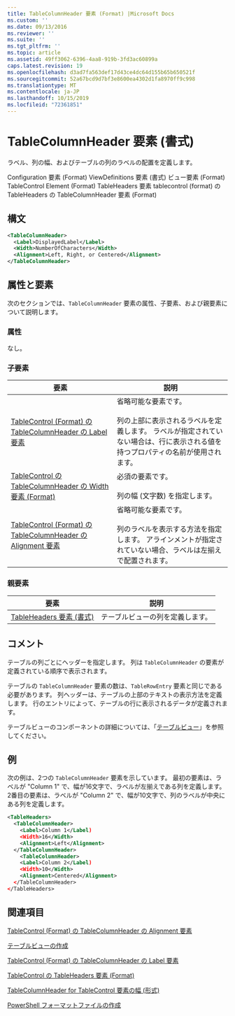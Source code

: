 ```yaml
---
title: TableColumnHeader 要素 (Format) |Microsoft Docs
ms.custom: ''
ms.date: 09/13/2016
ms.reviewer: ''
ms.suite: ''
ms.tgt_pltfrm: ''
ms.topic: article
ms.assetid: 49ff3062-6396-4aa8-919b-3fd3ac60899a
caps.latest.revision: 19
ms.openlocfilehash: d3ad7fa563def17d43ce4dc64d155b65b650521f
ms.sourcegitcommit: 52a67bcd9d7bf3e8600ea4302d1fa8970ff9c998
ms.translationtype: MT
ms.contentlocale: ja-JP
ms.lasthandoff: 10/15/2019
ms.locfileid: "72361851"
---
```

# <a name="tablecolumnheader-element-format"></a>TableColumnHeader 要素 (書式)

ラベル、列の幅、およびテーブルの列のラベルの配置を定義します。

Configuration 要素 (Format) ViewDefinitions 要素 (書式) ビュー要素 (Format) TableControl Element (Format) TableHeaders 要素 tablecontrol (format) の TableHeaders の TableColumnHeader 要素 (Format)

## <a name="syntax"></a>構文

```xml
<TableColumnHeader>
  <Label>DisplayedLabel</Label>
  <Width>NumberOfCharacters</Width>
  <Alignment>Left, Right, or Centered</Alignment>
</TableColumnHeader>
```

## <a name="attributes-and-elements"></a>属性と要素

次のセクションでは、`TableColumnHeader` 要素の属性、子要素、および親要素について説明します。

### <a name="attributes"></a>属性

なし。

### <a name="child-elements"></a>子要素

|要素|説明|
|-------------|-----------------|
|[TableControl (Format) の TableColumnHeader の Label 要素](./label-element-for-tablecolumnheader-for-tablecontrol-format.md)|省略可能な要素です。<br /><br /> 列の上部に表示されるラベルを定義します。 ラベルが指定されていない場合は、行に表示される値を持つプロパティの名前が使用されます。|
|[TableControl の TableColumnHeader の Width 要素 (Format)](./width-element-for-tablecolumnheader-for-tablecontrol-format.md)|必須の要素です。<br /><br /> 列の幅 (文字数) を指定します。|
|[TableControl (Format) の TableColumnHeader の Alignment 要素](./alignment-element-for-tablecolumnheader-for-tablecontrol-format.md)|省略可能な要素です。<br /><br /> 列のラベルを表示する方法を指定します。 アラインメントが指定されていない場合、ラベルは左揃えで配置されます。|

### <a name="parent-elements"></a>親要素

|要素|説明|
|-------------|-----------------|
|[TableHeaders 要素 (書式)](./tableheaders-element-format.md)|テーブルビューの列を定義します。|

## <a name="remarks"></a>コメント

テーブルの列ごとにヘッダーを指定します。 列は `TableColumnHeader` の要素が定義されている順序で表示されます。

テーブルの `TableColumnHeader` 要素の数は、`TableRowEntry` 要素と同じである必要があります。 列ヘッダーは、テーブルの上部のテキストの表示方法を定義します。 行のエントリによって、テーブルの行に表示されるデータが定義されます。

テーブルビューのコンポーネントの詳細については、「[テーブルビュー](./creating-a-table-view.md)」を参照してください。

## <a name="example"></a>例

次の例は、2つの `TableColumnHeader` 要素を示しています。 最初の要素は、ラベルが "Column 1" で、幅が16文字で、ラベルが左揃えである列を定義します。 2番目の要素は、ラベルが "Column 2" で、幅が10文字で、列のラベルが中央にある列を定義します。

```xml
<TableHeaders>
  <TableColumnHeader>
    <Label>Column 1</Label)
    <Width>16</Width>
    <Alignment>Left</Alignment>
  </TableColumnHeader>
    <TableColumnHeader>
    <Label>Column 2</Label)
    <Width>10</Width>
    <Alignment>Centered</Alignment>
  </TableColumnHeader>
</TableHeaders>
```

## <a name="see-also"></a>関連項目

[TableControl (Format) の TableColumnHeader の Alignment 要素](./alignment-element-for-tablecolumnheader-for-tablecontrol-format.md)

[テーブルビューの作成](./creating-a-table-view.md)

[TableControl (Format) の TableColumnHeader の Label 要素](./label-element-for-tablecolumnheader-for-tablecontrol-format.md)

[TableControl の TableHeaders 要素 (Format)](./tableheaders-element-format.md)

[TableColumnHeader for TableControl 要素の幅 (形式)](./width-element-for-tablecolumnheader-for-tablecontrol-format.md)

[PowerShell フォーマットファイルの作成](./writing-a-powershell-formatting-file.md)
